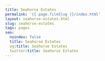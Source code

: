 ```yaml
---
title: Seahorse Estates
permalink: '{{ page.fileSlug }}/index.html'
layout: seahorse-estates.html
slug: seahorse-estates
tags: pages
seo:
  noindex: false
  title: Seahorse Estates
  og:title: Seahorse Estates
  twitter:title: Seahorse Estates
---
```



